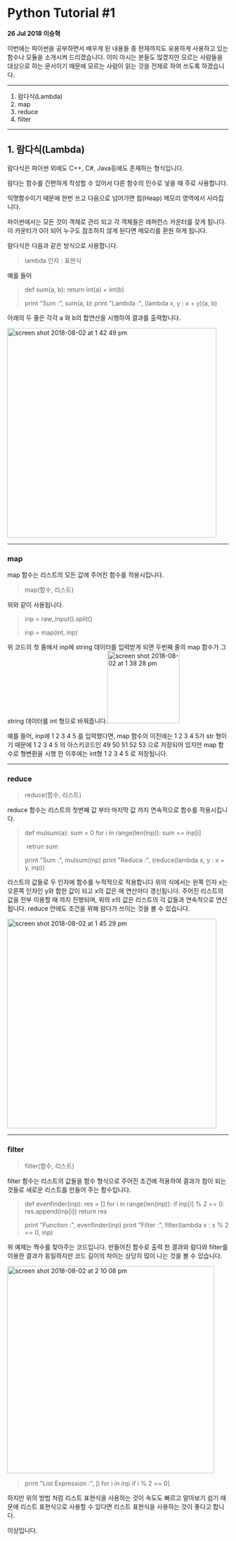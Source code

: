 # Python Tutorial #1

**26 Jul 2018 이승혁**

이번에는 파이썬을 공부하면서 배우게 된 내용들 중 현재까지도 유용하게 사용하고 있는 함수나 모듈을 소개시켜 드리겠습니다. 이미 아시는 분들도 많겠지만 모르는 사람들을 대상으로 하는 문서이기 때문에 모르는 사람이 읽는 것을 전제로 하여 쓰도록 하겠습니다.

------

1. 람다식(Lambda)
2. map
3. reduce
4. filter

------

## 1. 람다식(Lambda)

람다식은 파이썬 외에도 C++, C#, Java등에도 존재하는 형식입니다.

람다는 함수를 간편하게 작성할 수 있어서 다른 함수의 인수로 넣을 때 주로 사용합니다.

익명함수이기 때문에 한번 쓰고 다음으로 넘어가면 힙(Heap) 메모리 영역에서 사라집니다.

파이썬에서는 모든 것이 객체로 관리 되고 각 객체들은 레퍼런스 카운터를 갖게 됩니다. 이 카운터가 0이 되어 누구도 참조하지 않게 된다면 메모리를 환원 하게 됩니다.

람다식은 다음과 같은 방식으로 사용합니다.

> lambda 인자 : 표현식

예를 들어

>  def sum(a, b):
> 	return int(a) + int(b)
>
> print "Sum :", sum(a, b)
> print "Lambda :", (lambda x, y : x + y)(a, b)

아래의 두 줄은 각각 a 와 b의 합연산을 시행하여 결과를 출력합니다. 

<img width="476" alt="screen shot 2018-08-02 at 1 42 49 pm" src="https://user-images.githubusercontent.com/40850499/43563843-e363f4c6-965e-11e8-9534-15aa718f618b.png">

------

### map

map 함수는 리스트의 모든 값에 주어진 함수를 적용시킵니다.

> map(함수, 리스트)

위와 같이 사용됩니다.

> inp = raw_input().split()
>
> inp = map(int, inp)

위 코드의 첫 줄에서 inp에 string 데이터를 입력받게 되면 두번째 줄의 map 함수가 그 string 데이터를 int 형으로 바꿔줍니다.<img width="164" alt="screen shot 2018-08-02 at 1 38 28 pm" src="https://user-images.githubusercontent.com/40850499/43563840-e2ff2c44-965e-11e8-844e-5f090a85a3ec.png">

예를 들어, inp에 1 2 3 4 5 를 입력했다면, map 함수의 이전에는 1 2 3 4 5가 str 형이기 때문에 1 2 3 4 5 의 아스키코드인 49 50 51 52 53 으로 저장되어 있지만 map 함수로 형변환을 시행 한 이후에는 int형 1 2 3 4 5 로 저장됩니다.

------

### reduce

> reduce(함수, 리스트)

reduce 함수는 리스트의 첫번째 값 부터 마지막 값 까지 연속적으로 함수를 적용시킵니다.

> def mulsum(a):
> 	sum = 0
> 	for i in range(len(inp)):
> 		sum += inp[i]
>
> ​	retrun sum
>
> print "Sum :", mulsum(inp)
> print "Reduce :", (reduce(lambda x, y : x + y, inp))

리스트의 값들로 두 인자에 함수를 누적적으로 적용합니다 위의 식에서는 왼쪽 인자 x는 오른쪽 인자인 y와 합한 값이 되고 x의 값은 매 연산마다 갱신됩니다. 주어진 리스트의 값을 전부 이용할 때 까지 진행되며, 위의 x의 값은 리스트의 각 값들과 연속적으로 연산됩니다. reduce 안에도 조건을 위해 람다가 쓰이는 것을 볼 수 있습니다.

<img width="476" alt="screen shot 2018-08-02 at 1 45 29 pm" src="https://user-images.githubusercontent.com/40850499/43563844-e38c60d2-965e-11e8-867b-5a77c216c5c3.png">

------

### filter

> filter(함수, 리스트)

filter 함수는 리스트의 값들을 함수 형식으로 주어진 조건에 적용하여 결과가 참이 되는 것들로 새로운 리스트를 만들어 주는 함수입니다.

> def evenfinder(inp):
> 	res = []
> 	for i in range(len(inp)):
> 		if inp[i] % 2 == 0:
> 			res.append(inp[i])
> 	return res
>
> print "Function :", evenfinder(inp)
> print "Filter :", filter(lambda x : x % 2 == 0, inp)

위 예제는 짝수를 찾아주는 코드입니다. 만들어진 함수로 출력 한 결과와 람다와 filter를 이용한 결과가 동일하지만 코드 길이의 차이는 상당히 많이 나는 것을 볼 수 있습니다. 

<img width="471" alt="screen shot 2018-08-02 at 2 10 08 pm" src="https://user-images.githubusercontent.com/40850499/43563845-e3ca8c9a-965e-11e8-82ad-ce7dfa45fdcf.png">

> print "List Expression :", [i for i in inp if i % 2 == 0]

하지만 위의 방법 처럼 리스트 표현식을 사용하는 것이 속도도 빠르고 알아보기 쉽기 때문에 리스트 표현식으로 사용할 수 있다면 리스트 표현식을 사용하는 것이 좋다고 합니다.



이상입니다.